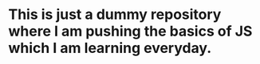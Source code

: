 # This is just a dummy repository where I am pushing the basics of JS which I am learning everyday.

